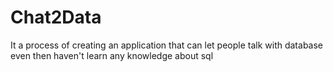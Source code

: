# Chat2Data
It a process of creating an application that can let people talk with database even then haven't learn any knowledge about sql
